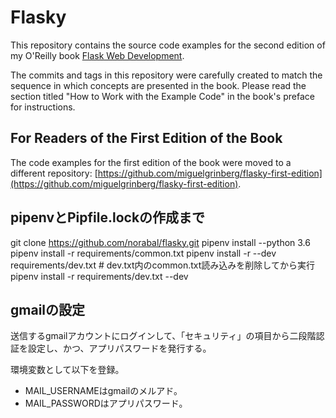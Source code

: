 Flasky
======

This repository contains the source code examples for the second edition of my O'Reilly book [Flask Web Development](http://www.flaskbook.com).

The commits and tags in this repository were carefully created to match the sequence in which concepts are presented in the book. Please read the section titled "How to Work with the Example Code" in the book's preface for instructions.

For Readers of the First Edition of the Book
--------------------------------------------

The code examples for the first edition of the book were moved to a different repository: [https://github.com/miguelgrinberg/flasky-first-edition](https://github.com/miguelgrinberg/flasky-first-edition).


pipenvとPipfile.lockの作成まで
----------------------------

git clone https://github.com/norabal/flasky.git
pipenv install --python 3.6
pipenv install -r requirements/common.txt
pipenv install -r --dev requirements/dev.txt  # dev.txt内のcommon.txt読み込みを削除してから実行
pipenv install -r requirements/dev.txt --dev

gmailの設定
----------

送信するgmailアカウントにログインして、「セキュリティ」の項目から二段階認証を設定し、かつ、アプリパスワードを発行する。

環境変数として以下を登録。
- MAIL_USERNAMEはgmailのメルアド。
- MAIL_PASSWORDはアプリパスワード。

